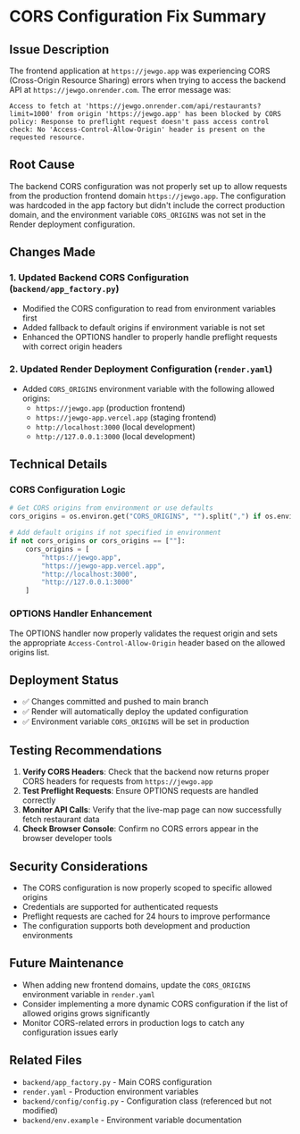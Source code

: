 # CORS Configuration Fix Summary

## Issue Description
The frontend application at `https://jewgo.app` was experiencing CORS (Cross-Origin Resource Sharing) errors when trying to access the backend API at `https://jewgo.onrender.com`. The error message was:

```
Access to fetch at 'https://jewgo.onrender.com/api/restaurants?limit=1000' from origin 'https://jewgo.app' has been blocked by CORS policy: Response to preflight request doesn't pass access control check: No 'Access-Control-Allow-Origin' header is present on the requested resource.
```

## Root Cause
The backend CORS configuration was not properly set up to allow requests from the production frontend domain `https://jewgo.app`. The configuration was hardcoded in the app factory but didn't include the correct production domain, and the environment variable `CORS_ORIGINS` was not set in the Render deployment configuration.

## Changes Made

### 1. Updated Backend CORS Configuration (`backend/app_factory.py`)
- Modified the CORS configuration to read from environment variables first
- Added fallback to default origins if environment variable is not set
- Enhanced the OPTIONS handler to properly handle preflight requests with correct origin headers

### 2. Updated Render Deployment Configuration (`render.yaml`)
- Added `CORS_ORIGINS` environment variable with the following allowed origins:
  - `https://jewgo.app` (production frontend)
  - `https://jewgo-app.vercel.app` (staging frontend)
  - `http://localhost:3000` (local development)
  - `http://127.0.0.1:3000` (local development)

## Technical Details

### CORS Configuration Logic
```python
# Get CORS origins from environment or use defaults
cors_origins = os.environ.get("CORS_ORIGINS", "").split(",") if os.environ.get("CORS_ORIGINS") else []

# Add default origins if not specified in environment
if not cors_origins or cors_origins == [""]:
    cors_origins = [
        "https://jewgo.app",
        "https://jewgo-app.vercel.app", 
        "http://localhost:3000",
        "http://127.0.0.1:3000"
    ]
```

### OPTIONS Handler Enhancement
The OPTIONS handler now properly validates the request origin and sets the appropriate `Access-Control-Allow-Origin` header based on the allowed origins list.

## Deployment Status
- ✅ Changes committed and pushed to main branch
- ✅ Render will automatically deploy the updated configuration
- ✅ Environment variable `CORS_ORIGINS` will be set in production

## Testing Recommendations
1. **Verify CORS Headers**: Check that the backend now returns proper CORS headers for requests from `https://jewgo.app`
2. **Test Preflight Requests**: Ensure OPTIONS requests are handled correctly
3. **Monitor API Calls**: Verify that the live-map page can now successfully fetch restaurant data
4. **Check Browser Console**: Confirm no CORS errors appear in the browser developer tools

## Security Considerations
- The CORS configuration is now properly scoped to specific allowed origins
- Credentials are supported for authenticated requests
- Preflight requests are cached for 24 hours to improve performance
- The configuration supports both development and production environments

## Future Maintenance
- When adding new frontend domains, update the `CORS_ORIGINS` environment variable in `render.yaml`
- Consider implementing a more dynamic CORS configuration if the list of allowed origins grows significantly
- Monitor CORS-related errors in production logs to catch any configuration issues early

## Related Files
- `backend/app_factory.py` - Main CORS configuration
- `render.yaml` - Production environment variables
- `backend/config/config.py` - Configuration class (referenced but not modified)
- `backend/env.example` - Environment variable documentation
